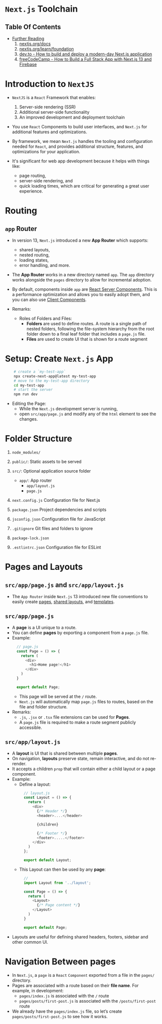 # `Next.js` Toolchain

## Table Of Contents
- [Further Reading]()
    1. [nextjs.org/docs](https://nextjs.org/docs)
    2. [nextjs.org/learn/foundation](https://nextjs.org/learn/foundations/about-nextjs)
    3. [dev.to - How to build and deploy a modern-day Next.js application](https://dev.to/livecycle/how-to-build-and-deploy-a-modern-day-nextjs-application-mgn)
    4. [freeCodeCamp - How to Build a Full Stack App with Next.js 13 and Firebase](https://www.freecodecamp.org/news/create-full-stack-app-with-nextjs13-and-firebase/)

# Introduction to `NextJS`
* `NextJS` is a `React` Framework that enables:
    1. Server-side rendering (SSR)
    2. Additional server-side functionality
    3. An improved development and deployment toolchain
* You use `React` Components to build user interfaces, and `Next.js` for additional features and optimizations.
* By framework, we mean `Next.js` handles the tooling and configuration needed for `React`, and provides additional structure, features, and optimizations for your application.

* It's significant for web app development because it helps with things like:
  * page routing, 
  * server-side rendering, and 
  * quick loading times, which are critical for generating a great user experience.


# Routing
## `app` Router
* In version 13, `Next.js` introduced a new __App Router__ which supports:
  * shared layouts, 
  * nested routing, 
  * loading states, 
  * error handling, and more.

* The __App Router__ works in a new directory named `app`. The `app` directory works alongside the `pages` directory to allow for incremental adoption.
* By default, components inside `app` are [React Server Components](https://nextjs.org/docs/getting-started/react-essentials). This is a performance optimization and allows you to easily adopt them, and you can also use [Client Components](https://nextjs.org/docs/getting-started/react-essentials).

* Remarks:
  * Roles of Folders and Files:
    * __Folders__ are used to define routes. A route is a single path of nested folders, following the file-system hierarchy from the root folder down to a final leaf folder that includes a `page.js` file.
    * __Files__ are used to create UI that is shown for a route segment


# Setup: Create `Next.js` App
```sh
    # create a `my-test-app`
    npx create-next-app@latest my-test-app
    # move to the my-test-app directory
    cd my-test-app
    # start the server
    npm run dev
```
* Editing the Page:
  * While the `Next.js` development server is running, 
  * open `src/app/page.js` and modify any of the `html` element to see the changes.

# Folder Structure
1. `node_modules/`


2. `public/`: Static assets to be served
   
3. `src/`: Optional application source folder
   * `app/`: App router
     * `app/layout.js`
     * `page.js`

4. `next.config.js` Configuration file for Next.js
5. `package.json`	Project dependencies and scripts
6. `jsconfig.json` Configuration file for JavaScript
7. `.gitignore`	Git files and folders to ignore
8. `package-lock.json`
9.  `.estlintrc.json` Configuration file for ESLint

# Pages and Layouts
## `src/app/page.js` and `src/app/layout.js`
* The `App Router` inside `Next.js` 13 introduced new file conventions to easily create [pages](https://nextjs.org/docs/app/building-your-application/routing/pages-and-layouts?utm_source=hashnode&utm_medium=hashnode+rix&utm_campaign=rix_chatbot_answer#pages), [shared layouts](https://nextjs.org/docs/app/building-your-application/routing/pages-and-layouts?utm_source=hashnode&utm_medium=hashnode+rix&utm_campaign=rix_chatbot_answer#layouts), and [templates](https://nextjs.org/docs/app/building-your-application/routing/pages-and-layouts?utm_source=hashnode&utm_medium=hashnode+rix&utm_campaign=rix_chatbot_answer#templates). 
## `src/app/page.js`
* A __page__ is a UI unique to a route.
* You can define __pages__ by exporting a component from a `page.js` file.
* Example:
    ```js
      // page.js
      const Page = () => {
        return (
          <div>
            <h1>Home page!</h1>
          </div>
        )
      }

      export default Page;
    ```
    * This page will be served at the `/` route.
    * `Next.js` will automatically map `page.js` files to routes, based on the file and folder structure.
* Remarks:
  * `.js`, `.jsx` or `.tsx` file extensions can be used for __Pages__.
  * A `page.js` file is required to make a route segment publicly accessible.


## `src/app/layout.js`
* A __layout__ is UI that is shared between multiple __pages__.
* On navigation, __layouts__ preserve state, remain interactive, and do not re-render.
* It accepts a children `prop` that will contain either a child layout or a page component.
* Example:
  * Define a layout:
    ```js
      // layout.js
      const Layout = () => {
        return (
          <div>
            {/* Header */}
            <header>....</header>

            {children}

            {/* Footer */}
            <footer>.....</footer>
          </div>
        )
      };

      export default Layout;
    ```
  * This Layout can then be used by any __page__:
    ```js
      // 
      import Layout from '../layout';

      const Page = () => {
        return (
          <Layout>
            {/* Page content */}
          </Layout>
        )
      }

      export default Page;
    ```
* Layouts are useful for defining shared headers, footers, sidebar and other common UI.

# Navigation Between pages
* In `Next.js`, a `page` is a `React` `Component` exported from a file in the `pages/` directory.
* Pages are associated with a route based on their __file name__. For example, in development:
  * `pages/index.js` is associated with the `/` route
  * `pages/posts/first-post.js` is associated with the `/posts/first-post` route
* We already have the `pages/index.js` file, so let’s create `pages/posts/first-post.js` to see how it works.